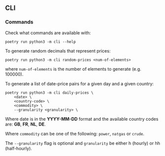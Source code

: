 ## CLI

### Commands

Check what commands are available with:

```
poetry run python3 -m cli --help
```

To generate random decimals that represent prices:

```
poetry run python3 -m cli random-prices <num-of-elements>
```

where `num-of-elements` is the number of elements to generate (e.g. 100000).

To generate a list of date-price pairs for a given day and a given country:

```
poetry run python3 -m cli daily-prices \
    <date> \
    <country-code> \
    <commodity> \
    --granularity <granularity> \
```

Where date is in the **YYYY-MM-DD** format and the available country codes are:
**GB**, **FR**, **NL**, **DE**.

Where `commodity` can be one of the following: `power`, `natgas` or `crude`.

The `--granularity` flag is optional and `granularity` be either h (hourly) or hh (half-hourly).
